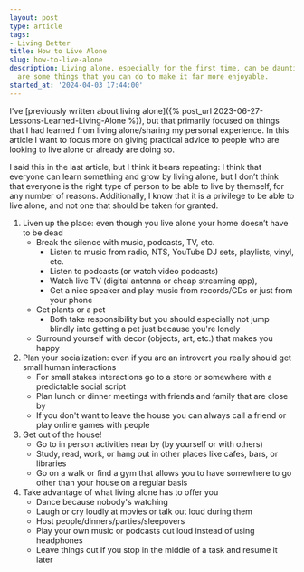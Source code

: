 ```yaml
---
layout: post
type: article
tags:
- Living Better
title: How to Live Alone
slug: how-to-live-alone
description: Living alone, especially for the first time, can be daunting, but there
  are some things that you can do to make it far more enjoyable.
started_at: '2024-04-03 17:44:00'
---
```


I've [previously written about living alone]({% post_url 2023-06-27-Lessons-Learned-Living-Alone %}), but that primarily focused on things that I had learned from living alone/sharing my personal experience. In this article I want to focus more on giving practical advice to people who are looking to live alone or already are doing so. 

I said this in the last article, but I think it bears repeating: I think that everyone can learn something and grow by living alone, but I don’t think that everyone is the right type of person to be able to live by themself, for any number of reasons. Additionally, I know that it is a privilege to be able to live alone, and not one that should be taken for granted.

1. Liven up the place: even though you live alone your home doesn’t have to be dead
    * Break the silence with music, podcasts, TV, etc.
        * Listen to music from radio, NTS, YouTube DJ sets, playlists, vinyl, etc.
        * Listen to podcasts (or watch video podcasts)
        * Watch live TV (digital antenna or cheap streaming app), 
        * Get a nice speaker and play music from records/CDs or just from your phone
    * Get plants or a pet
        * Both take responsibility but you should especially not jump blindly into getting a pet just because you're lonely
    * Surround yourself with decor (objects, art, etc.) that makes you happy
2. Plan your socialization: even if you are an introvert you really should get small human interactions
    * For small stakes interactions go to a store or somewhere with a predictable social script
    * Plan lunch or dinner meetings with friends and family that are close by
    * If you don't want to leave the house you can always call a friend or play online games with people
3. Get out of the house!
    * Go to in person activities near by (by yourself or with others)
    * Study, read, work, or hang out in other places like cafes, bars, or libraries
    * Go on a walk or find a gym that allows you to have somewhere to go other than your house on a regular basis
4. Take advantage of what living alone has to offer you
    * Dance because nobody's watching
    * Laugh or cry loudly at movies or talk out loud during them
    * Host people/dinners/parties/sleepovers
    * Play your own music or podcasts out loud instead of using headphones
    * Leave things out if you stop in the middle of a task and resume it later